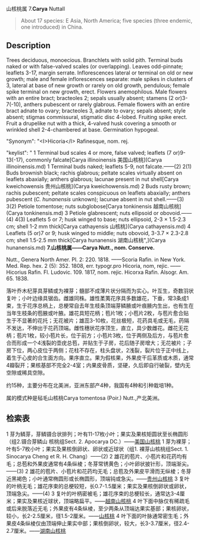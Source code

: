 山核桃属
7.**Carya** Nuttall

> About 17 species: E Asia, North America; five species (three endemic, one introduced) in China.


## Description
Trees deciduous, monoecious. Branchlets with solid pith. Terminal buds naked or with false-valved scales (or overlapping). Leaves odd-pinnate; leaflets 3-17, margin serrate. Inflorescences lateral or terminal on old or new growth; male and female inflorescences separate: male spikes in clusters of 3, lateral at base of new growth or rarely on old growth, pendulous; female spike terminal on new growth, erect. Flowers anemophilous. Male flowers with an entire bract; bracteoles 2; sepals usually absent; stamens (2 or)3-7(-10), anthers pubescent or rarely glabrous. Female flowers with an entire bract adnate to ovary; bracteoles 3, adnate to ovary; sepals absent; style absent; stigmas commissural, stigmatic disc 4-lobed. Fruiting spike erect. Fruit a drupelike nut with a thick, 4-valved husk covering a smooth or wrinkled shell 2-4-chambered at base. Germination hypogeal.

  "Synonym": "&lt;I&gt;Hicoria&lt;/I&gt; Rafinesque, nom. rej.

  "keylist": "
1 Terminal bud scales 4 or more, false valved; leaflets (7 or)9-13(-17), commonly falcate[Carya illinoinensis 美国山核桃](Carya illinoinensis.md)
1 Terminal buds naked; leaflets 5-9, not falcate.——(2)
2(1) Buds brownish black; rachis glabrous; peltate scales virtually absent on leaflets abaxially; anthers glabrous; lacunae present in nut shell[Carya kweichowensis 贵州山核桃](Carya kweichowensis.md)
2 Buds rusty brown; rachis pubescent; peltate scales conspicuous on leaflets abaxially; anthers pubescent (<I>C. hunanensis</I> unknown); lacunae absent in nut shell.——(3)
3(2) Petiole tomentose; nuts subglobose[Carya tonkinensis 越南山核桃](Carya tonkinensis.md)
3 Petiole glabrescent; nuts ellipsoid or obovoid.——(4)
4(3) Leaflets 5 or 7; husk winged to base; nuts ellipsoid, 2-3 × 1.5-2.3 cm; shell 1-2 mm thick[Carya cathayensis 山核桃](Carya cathayensis.md)
4 Leaflets (5 or)7 or 9; husk winged to middle; nuts obovoid, 3-3.7 × 2.3-2.8 cm; shell 1.5-2.5 mm thick[Carya hunanensis 湖南山核桃",](Carya hunanensis.md)
**7.山核桃属——Carya Nutt., nom. Conserve.**

Nutt., Genera North Amer. Pl. 2: 220. 1818. ——Scoria Rafin. in New York. Med. Rep. hex. 2 (5): 352. 1808, err. typogr.pro Hicoria, nom, rejic. ——Hicorius Rafin. Fl. Ludovic. 109. 1817, nom. rejic. Hicorxa Rafin. Alsogr. Am. 65. 1838.

落叶乔木杞芽具芽鳞或为裸芽；髓部不成薄片状分隔而为实心。叶互生，奇数羽状复叶；小叶边缘具锯齿。雌雄同株。雄性葇荑花序具多数雄花，下垂，常3条成1束，生于花序总柄上，总梗常自去年生枝条顶端芽鳞腋或叶痕腋内生出，也有生在当年生枝条的苞腋或叶腋。雄花具短花柄；苞片1枚；小苞片2枚，与苞片愈合贴生于不显著的花托；无花被片；雄蕊3-10枚，花丝极短，花药具毛或无毛，药隔不发达，不伸出于花药顶端。雌性穗状花序顶生，直立，具少数雌花。雌花无花柄；苞片1枚，较小苞片长，位于前方；小苞片3枚，位于两侧及后方，与苞片愈合而形成一个4浅裂的壶疣总苞，并贴生于子房，花后随子房增大；无花被片；子房下位，两心皮位于两侧；花柱不存在，柱头盘状，2浅裂，裂片位于正中线上，着生于心皮的合生面方向。果序直立。果为假核果，外果皮干后革质或木质，通常4瓣裂开；果核基部不完全2-4室；内果皮骨质，坚硬，久后即自行破裂，壁内无空隙或稀具空隙。

约15种，主要分布在北美洲，亚洲东部产4种，我国有4种和引种栽培1种。

属的模式种是毡毛山核桃Carya tomentosa (Poir.) Nutt.,产北美洲。

## 检索表

1 芽为鳞芽，芽鳞镊合状排列；叶有11-17枚小叶；果实及果核矩圆状至长椭圆形（组2.镊合芽鳞山  核桃组Sect. 2. Apocarya DC.）——[美国山核桃](Carya%20illinoensis.md)
1 芽为裸芽；叶有5-7枚小叶；果实及果核倒卵状、卵状或近球状（组1. 裸芽山核桃组Sect. 1. Sinocarya Cheng et R. H. Chang）——(2)
2 雄花的苞片、小苞片和花药均有毛；总苞和外果皮通常有4条纵棱；冬芽常锈黄色；小叶卵状披针形，顶端渐尖。——(3)
2 雄花的苞片、小苞片和花药均无毛；总苞及外果皮平滑而无纵棱；冬芽近黑褐色；小叶通常椭圆形或长椭圆形，顶端钝或急尖。——[贵州山核桃](Carya%20kweichowensis.md)
3 复叶的叶柄无毛；雄花序束的总梗较短，长0.7-1.5厘米；果实及果核倒卵状或卵状，顶端急尖。——(4)
3 复叶的叶柄密被毛；雄花序束的总梗较长，通常达3-4厘米；果实及果核近球状，顶端略扁平。——[越南山核桃](Carya%20tonkinensis.md)
4 叶下面中脉仅有稀疏毛或后来脱落近无毛；外果皮有4条纵棱，至少两条从顶端达果实基部；果核卵状，较小，长2-2.5厘米，径1.5-2厘米。——[山核桃](Carya%20cathayensis.md)
4 叶下面的叶脉通常密生毛；外果皮4条纵棱仅由顶端伸止果实中部；果核倒卵状，较大，长3-3.7厘米，径2.4-2.7厘米。——[湖南山核桃](Carya%20hunanensis.md)
